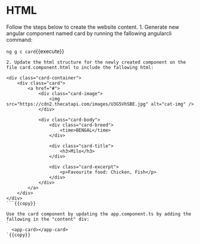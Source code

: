 # HTML
Follow the steps below to create the website content.
    1. Generate new angular component named card by running the fallowing angularcli command:

`ng g c card`{{execute}}

    2. Update the html structure for the newly created component on the file card.component.html to include the fallowing html:
```
<div class="card-container">
    <div class="card">
        <a href="#">
            <div class="card-image">
                <img src="https://cdn2.thecatapi.com/images/U3G5VhSBE.jpg" alt="cat-img" />
            </div>

            <div class="card-body">
                <div class="card-breed">
                    <time>BENGAL</time>
                </div>

                <div class="card-title">
                    <h3>Milo</h3>
                </div>

                <div class="card-excerpt">
                    <p>Favourite food: Chicken, Fish</p>
                </div>
            </div>
        </a>
    </div>
</div>
```{{copy}}

Use the card component by updating the app.component.ts by adding the fallowing in the "content" div:
`
  <app-card></app-card>
`{{copy}}